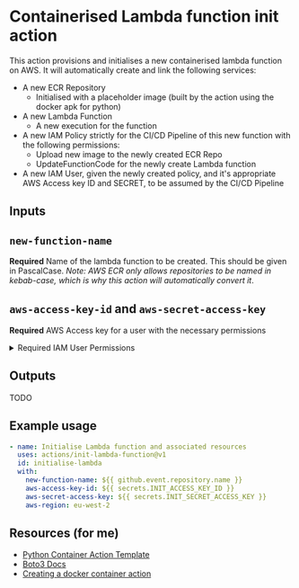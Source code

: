 # Containerised Lambda function init action

This action provisions and initialises a new containerised lambda function on AWS. It will automatically create and link the following services:

- A new ECR Repository
  - Initialised with a placeholder image (built by the action using the docker apk for python)
- A new Lambda Function
  - A new execution for the function
- A new IAM Policy strictly for the CI/CD Pipeline of this new function with the following permissions:
  - Upload new image to the newly created ECR Repo
  - UpdateFunctionCode for the newly create Lambda function
- A new IAM User, given the newly created policy, and it's appropriate AWS Access key ID and SECRET, to be assumed by the CI/CD Pipeline

## Inputs

## `new-function-name`

**Required** Name of the lambda function to be created. This should be given in PascalCase. _Note: AWS ECR only allows repositories to be named in kebab-case, which is why this action will automatically convert it_.

## `aws-access-key-id` and `aws-secret-access-key`

**Required** AWS Access key for a user with the necessary permissions

<details>
<summary>Required IAM User Permissions</summary>
```json
{
    "Version": "2012-10-17",
    "Statement": [
        {
            "Sid": "VisualEditor0",
            "Effect": "Allow",
            "Action": [
                "iam:CreatePolicy",
                "lambda:CreateFunction",
                "ecr:CreateRepository",
                "iam:AttachUserPolicy",
                "ecr:GetAuthorizationToken",
                "ecr:InitiateLayerUpload",
                "ecr:DescribeRegistry",
                "ecr:GetRepositoryPolicy",
                "ecr:SetRepositoryPolicy",
                "iam:CreateRole",
                "iam:CreateUser",
                "iam:CreateAccessKey",
                "iam:GetUser"
            ],
            "Resource": "*"
        },
        {
            "Effect": "Allow",
            "Action": "iam:PassRole",
            "Resource": "*",
            "Condition": {
                "StringEquals": {
                    "iam:PassedToService": "lambda.amazonaws.com"
                }
            }
        }
    ]
}
```
</details>

## Outputs

TODO

## Example usage

```yaml
- name: Initialise Lambda function and associated resources
  uses: actions/init-lambda-function@v1
  id: initialise-lambda
  with:
    new-function-name: ${{ github.event.repository.name }}
    aws-access-key-id: ${{ secrets.INIT_ACCESS_KEY_ID }}
    aws-secret-access-key: ${{ secrets.INIT_SECRET_ACCESS_KEY }}
    aws-region: eu-west-2
```

## Resources (for me)

- [Python Container Action Template](https://github.com/jacobtomlinson/python-container-action)
- [Boto3 Docs](https://boto3.amazonaws.com/v1/documentation/api/latest/index.html)
- [Creating a docker container action](https://docs.github.com/en/actions/creating-actions/creating-a-docker-container-action)
